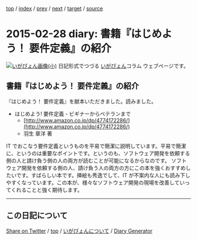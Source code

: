 [top](../index.html) 
 / [index](https://igapyon.github.io/diary/2015/index.html) 
 / [prev](https://igapyon.github.io/diary/2015/ig150226.html) 
 / [next](https://igapyon.github.io/diary/2015/ig150301.html) 
 / [target](https://igapyon.github.io/diary/2015/ig150228.html) 
 / [source](https://github.com/igapyon/diary/blob/gh-pages/2015/ig150228.html.src.md) 

2015-02-28 diary: 書籍『はじめよう！ 要件定義』の紹介
=====================================================================================================
[![いがぴょん画像(小)](https://igapyon.github.io/diary/images/iga200306s.jpg "いがぴょん")](https://igapyon.github.io/diary/memo/memoigapyon.html) 日記形式でつづる [いがぴょん](https://igapyon.github.io/diary/memo/memoigapyon.html)コラム ウェブページです。

## 書籍『はじめよう！ 要件定義』の紹介

『はじめよう！ 要件定義』を献本いただきました。読みました。

* はじめよう! 要件定義 - ビギナーからベテランまで
  * [http://www.amazon.co.jp/dp/4774172286/](http://www.amazon.co.jp/dp/4774172286/)
  * 羽生 章洋 著

IT でおこなう要件定義というものを平易で簡潔に説明しています。平易で簡潔に、というのは重要なポイントです。というのも、ソフトウェア開発を依頼する側の人と請け負う側の人の両方が読むことが可能になるからなのです。
ソフトウェア開発を依頼する側の人、請け負う人の両方の方にこの本を強くおすすめしたいです。すばらしい本です。挿絵も秀逸でして、IT が不案内な人にも読み下しやすくなっています。この本が、様々なソフトウェア開発の現場を改善していってくれることと強く期待します。



----------------------------------------------------------------------------------------------------

## この日記について

[Share on Twitter](https://twitter.com/intent/tweet?hashtags=igapyon%2Cdiary%2C%E3%81%84%E3%81%8C%E3%81%B4%E3%82%87%E3%82%93&text=%E6%9B%B8%E7%B1%8D%E3%80%8E%E3%81%AF%E3%81%98%E3%82%81%E3%82%88%E3%81%86%EF%BC%81+%E8%A6%81%E4%BB%B6%E5%AE%9A%E7%BE%A9%E3%80%8F%E3%81%AE%E7%B4%B9%E4%BB%8B&url=https%3A%2F%2Figapyon.github.io%2Fdiary%2F2015%2Fig150228.html) / [top](../index.html) / [いがぴょんについて](https://igapyon.github.io/diary/memo/memoigapyon.html) / [Diary Generator](https://github.com/igapyon/igapyonv3)
